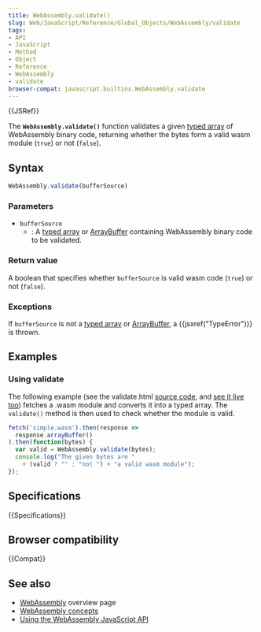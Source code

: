 ```yaml
---
title: WebAssembly.validate()
slug: Web/JavaScript/Reference/Global_Objects/WebAssembly/validate
tags:
- API
- JavaScript
- Method
- Object
- Reference
- WebAssembly
- validate
browser-compat: javascript.builtins.WebAssembly.validate
---
```

{{JSRef}}

The **`WebAssembly.validate()`** function validates a given
[typed array](/en-US/docs/Web/JavaScript/Typed_arrays) of WebAssembly binary
code, returning whether the bytes form a valid wasm module (`true`) or not
(`false`).

## Syntax

```js
WebAssembly.validate(bufferSource)
```

### Parameters

- `bufferSource`
  - : A [typed array](/en-US/docs/Web/JavaScript/Typed_arrays) or
    [ArrayBuffer](/en-US/docs/Web/JavaScript/Reference/Global_Objects/ArrayBuffer)
    containing WebAssembly binary code to be validated.

### Return value

A boolean that specifies whether `bufferSource` is valid wasm code (`true`) or
not (`false`).

### Exceptions

If `bufferSource` is not a
[typed array](/en-US/docs/Web/JavaScript/Typed_arrays) or
[ArrayBuffer](/en-US/docs/Web/JavaScript/Reference/Global_Objects/ArrayBuffer),
a {{jsxref("TypeError")}} is thrown.

## Examples

### Using validate

The following example (see the validate.html
[source code](https://github.com/mdn/webassembly-examples/blob/master/js-api-examples/validate.html),
and
[see it live too](https://mdn.github.io/webassembly-examples/js-api-examples/validate.html))
fetches a .wasm module and converts it into a typed array. The `validate()`
method is then used to check whether the module is valid.

```js
fetch('simple.wasm').then(response =>
  response.arrayBuffer()
).then(function(bytes) {
  var valid = WebAssembly.validate(bytes);
  console.log("The given bytes are "
    + (valid ? "" : "not ") + "a valid wasm module");
});
```

## Specifications

{{Specifications}}

## Browser compatibility

{{Compat}}

## See also

- [WebAssembly](/en-US/docs/WebAssembly) overview page
- [WebAssembly concepts](/en-US/docs/WebAssembly/Concepts)
- [Using the WebAssembly JavaScript API](/en-US/docs/WebAssembly/Using_the_JavaScript_API)
